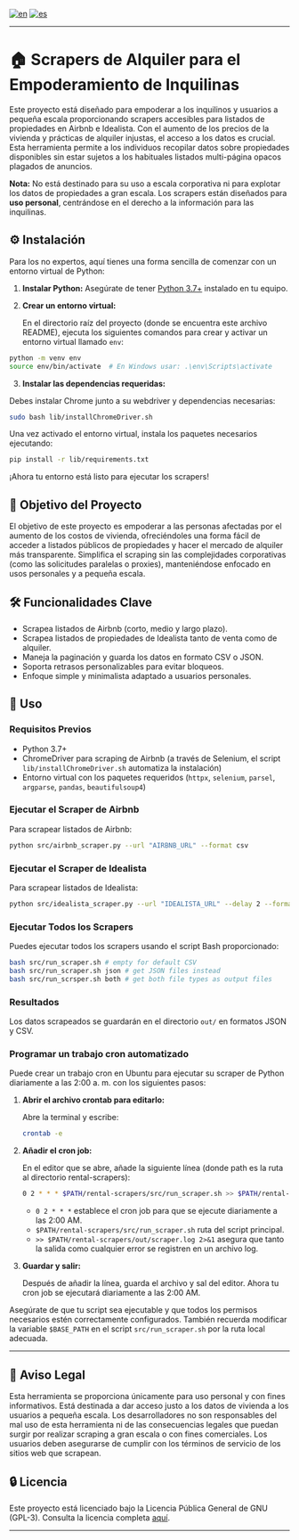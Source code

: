 [![en](https://img.shields.io/badge/lang-en-red.svg)](https://github.com/maiktreya/rental-scrapers/blob/main/readme.md)
[![es](https://img.shields.io/badge/lang-es-yellow.svg)](https://github.com/maiktreya/rental-scrapers/blob/main/readme.es.md)

---

# 🏠 Scrapers de Alquiler para el Empoderamiento de Inquilinas

Este proyecto está diseñado para empoderar a los inquilinos y usuarios a pequeña escala proporcionando scrapers accesibles para listados de propiedades en Airbnb e Idealista. Con el aumento de los precios de la vivienda y prácticas de alquiler injustas, el acceso a los datos es crucial. Esta herramienta permite a los individuos recopilar datos sobre propiedades disponibles sin estar sujetos a los habituales listados multi-página opacos plagados de anuncios.

**Nota:** No está destinado para su uso a escala corporativa ni para explotar los datos de propiedades a gran escala. Los scrapers están diseñados para **uso personal**, centrándose en el derecho a la información para las inquilinas.

## ⚙️ Instalación

Para los no expertos, aquí tienes una forma sencilla de comenzar con un entorno virtual de Python:

1. **Instalar Python:** Asegúrate de tener [Python 3.7+](https://www.python.org/downloads/) instalado en tu equipo.

2. **Crear un entorno virtual:**

   En el directorio raíz del proyecto (donde se encuentra este archivo README), ejecuta los siguientes comandos para crear y activar un entorno virtual llamado `env`:

```bash
python -m venv env
source env/bin/activate  # En Windows usar: .\env\Scripts\activate
```

3. **Instalar las dependencias requeridas:**

 Debes instalar Chrome junto a su webdriver y dependencias necesarias:

```bash
sudo bash lib/installChromeDriver.sh
```

   Una vez activado el entorno virtual, instala los paquetes necesarios ejecutando:

   ```bash
   pip install -r lib/requirements.txt
   ```

¡Ahora tu entorno está listo para ejecutar los scrapers!

## 🎯 Objetivo del Proyecto

El objetivo de este proyecto es empoderar a las personas afectadas por el aumento de los costos de vivienda, ofreciéndoles una forma fácil de acceder a listados públicos de propiedades y hacer el mercado de alquiler más transparente. Simplifica el scraping sin las complejidades corporativas (como las solicitudes paralelas o proxies), manteniéndose enfocado en usos personales y a pequeña escala.

## 🛠️ Funcionalidades Clave

- Scrapea listados de Airbnb (corto, medio y largo plazo).
- Scrapea listados de propiedades de Idealista tanto de venta como de alquiler.
- Maneja la paginación y guarda los datos en formato CSV o JSON.
- Soporta retrasos personalizables para evitar bloqueos.
- Enfoque simple y minimalista adaptado a usuarios personales.

## 🚀 Uso

### Requisitos Previos

- Python 3.7+
- ChromeDriver para scraping de Airbnb (a través de Selenium, el script `lib/installChromeDriver.sh` automatiza la instalación)
- Entorno virtual con los paquetes requeridos (`httpx`, `selenium`, `parsel`, `argparse`, `pandas`, `beautifulsoup4`)

### Ejecutar el Scraper de Airbnb

Para scrapear listados de Airbnb:

```bash
python src/airbnb_scraper.py --url "AIRBNB_URL" --format csv
```

### Ejecutar el Scraper de Idealista

Para scrapear listados de Idealista:

```bash
python src/idealista_scraper.py --url "IDEALISTA_URL" --delay 2 --format csv
```

### Ejecutar Todos los Scrapers

Puedes ejecutar todos los scrapers usando el script Bash proporcionado:

```bash
bash src/run_scraper.sh # empty for default CSV
bash src/run_scraper.sh json # get JSON files instead
bash src/run_scrsper.sh both # get both file types as output files
```

### Resultados

Los datos scrapeados se guardarán en el directorio `out/` en formatos JSON y CSV.

### Programar un trabajo cron automatizado

Puede crear un trabajo cron en Ubuntu para ejecutar su scraper de Python diariamente a las 2:00 a. m. con los siguientes pasos:

1. **Abrir el archivo crontab para editarlo:**

   Abre la terminal y escribe:

   ```bash
   crontab -e
   ```

2. **Añadir el cron job:**

   En el editor que se abre, añade la siguiente línea (donde path es la ruta al directorio rental-scrapers):

   ```bash
   0 2 * * * $PATH/rental-scrapers/src/run_scraper.sh >> $PATH/rental-scrapers/out/scraper.log 2>&1
   ```

   - `0 2 * * *` establece el cron job para que se ejecute diariamente a las 2:00 AM.
   - `$PATH/rental-scrapers/src/run_scraper.sh` ruta del script principal.
   - `>> $PATH/rental-scrapers/out/scraper.log 2>&1` asegura que tanto la salida como cualquier error se registren en un archivo log.

3. **Guardar y salir:**

   Después de añadir la línea, guarda el archivo y sal del editor. Ahora tu cron job se ejecutará diariamente a las 2:00 AM.

Asegúrate de que tu script sea ejecutable y que todos los permisos necesarios estén correctamente configurados. También recuerda modificar la variable `$BASE_PATH` en el script `src/run_scraper.sh` por la ruta local adecuada.

---

## 💼 Aviso Legal

Esta herramienta se proporciona únicamente para uso personal y con fines informativos. Está destinada a dar acceso justo a los datos de vivienda a los usuarios a pequeña escala. Los desarrolladores no son responsables del mal uso de esta herramienta ni de las consecuencias legales que puedan surgir por realizar scraping a gran escala o con fines comerciales. Los usuarios deben asegurarse de cumplir con los términos de servicio de los sitios web que scrapean.

## 🔒 Licencia

Este proyecto está licenciado bajo la Licencia Pública General de GNU (GPL-3). Consulta la licencia completa [aquí](https://www.gnu.org/licenses/gpl-3.0.en.html).

---
